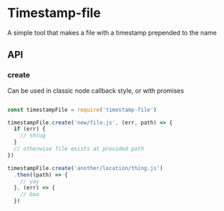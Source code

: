 # Timestamp-file

A simple tool that makes a file with a timestamp prepended to the name

## API

### create

Can be used in classic node callback style, or with promises

```js

const timestampFile = require('timestamp-file')

timestampFile.create('new/file.js', (err, path) => {
  if (err) {
    // shrug
  }
  // otherwise file exists at provided path
})

timestampFile.create('another/location/thing.js')
  .then((path) => {
    // yay
  }, (err) => {
    // boo
  })
```
